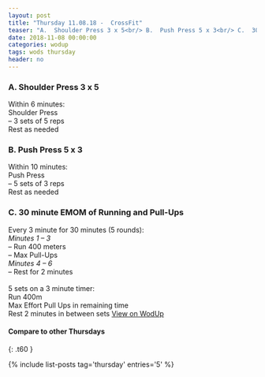 ```yaml
---
layout: post
title: "Thursday 11.08.18 -  CrossFit"
teaser: "A.  Shoulder Press 3 x 5<br/> B.  Push Press 5 x 3<br/> C.  30 minute EMOM of Running and Pull-Ups"
date: 2018-11-08 00:00:00
categories: wodup
tags: wods thursday
header: no
---
```



<h3>A.  Shoulder Press 3 x 5</h3>
Within 6 minutes:<br/>
Shoulder Press<br/>– 3 sets of 5 reps <br/>Rest as needed<br/>
<h3>B.  Push Press 5 x 3</h3>
Within 10 minutes:<br/>
Push Press<br/>– 5 sets of 3 reps <br/>Rest as needed<br/>
<h3>C.  30 minute EMOM of Running and Pull-Ups</h3>
Every 3 minute for 30 minutes (5 rounds):<br/><em>Minutes 1  – 3</em><br/>– Run 400 meters<br/>– Max Pull-Ups<br/><em>Minutes 4  – 6</em><br/>– Rest for 2 minutes<br/><br/>5 sets on a 3 minute timer:<br/>
Run 400m<br/>
Max Effort Pull Ups in remaining time<br/>
Rest 2 minutes in between sets
<a href="https://www.wodup.com/gyms/asphodel/wods/10680" target="blank">View on WodUp</a>


#### Compare to other Thursdays
{: .t60 }

{% include list-posts tag='thursday' entries='5' %}